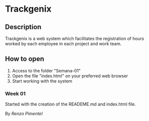 # Trackgenix

##  Description

Trackgenix is a web system which facilitates the registration of hours worked by each employee in each project and work team.

## How to open

1.  Access to the folder "Semana-01"
2.  Open the file "index.html" on your preferred web browser
3. Start working with the system

### Week 01

Started with the creation of the READEME.md and index.html file.

By _Renzo Pimentel_